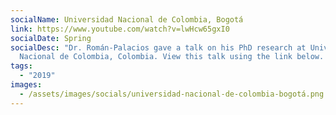 ```yaml
---
socialName: Universidad Nacional de Colombia, Bogotá
link: https://www.youtube.com/watch?v=lwHcw65gxI0
socialDate: Spring
socialDesc: "Dr. Román-Palacios gave a talk on his PhD research at Universidad
  Nacional de Colombia, Colombia. View this talk using the link below. "
tags:
  - "2019"
images:
  - /assets/images/socials/universidad-nacional-de-colombia-bogotá.png
---
```

